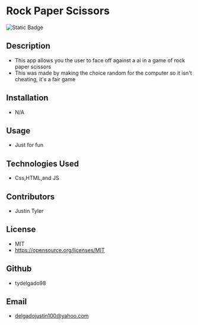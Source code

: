   # Rock Paper Scissors
  ![Static Badge](https://img.shields.io/badge/:license-MIT-green)

  

  

  



  ## Description
  - This app allows you the user to face off against a ai in a game of rock paper scissors 
  - This was made by making the choice random for the computer so it isn't cheating, it's a fair game

  

  

  

  ## Installation
  - N/A

  

  

  

  ## Usage
  - Just for fun

  

  

  

  ## Technologies Used
  - Css,HTML,and JS

  

  

  

  ## Contributors
  - Justin Tyler

  

  

  

  ## License
  - MIT
  - https://opensource.org/licenses/MIT
  
   
  

  

  

  ## Github
  - tydelgado98

  

  

  

  ## Email
  - delgadojustin100@yahoo.com
